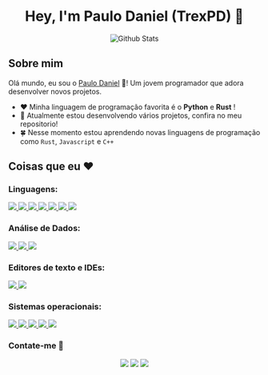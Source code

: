 <h1 align="center">Hey, I'm Paulo Daniel (TrexPD) 👋</h1>


<p align="center">
  <img src="https://github-readme-stats.vercel.app/api?username=TrexPD&show_icons=true&theme=tokyonight" alt="Github Stats"></img>
</p>


## Sobre mim 

Olá mundo, eu sou o [Paulo Daniel](https://www.linkedin.com/in/paulodaniel-oficial/) 👋! Um jovem programador que adora desenvolver novos projetos.

- ❤️ Minha linguagem de programação favorita é o **Python** e **Rust** !
- 👷 Atualmente estou desenvolvendo vários projetos, confira no meu repositorio!  
- 🍀 Nesse momento estou aprendendo novas linguagens de programação como `Rust`, `Javascript` e `C++`

## Coisas que eu ❤️

### **Linguagens:**

<a href="https://python.org/">
	<img src="https://img.shields.io/badge/Python-191970?style=for-the-badge&logo=python&logoColor=fcff00">
</a>
<a href="https://www.rust-lang.org/">
	<img src="https://img.shields.io/badge/Rust-14354C?style=for-the-badge&logo=rust&logoColor=orange">
</a>
<a href="https://www.gnu.org/software/bash/">
	<img src="https://img.shields.io/badge/Bash-282a36.svg?style=for-the-badge&logo=gnubash&logoColor=white">
</a>
<a href="https://www.mysql.com/">
	<img src="https://img.shields.io/badge/MySQL-486ee2?style=for-the-badge&logo=mysql&logoColor=white">
</a>
<a href="https://html5.org/">
	<img src="https://img.shields.io/badge/HTML5-E34F26?style=for-the-badge&logo=html5&logoColor=white">
</a>
<a href="https://www.w3.org/TR/2001/WD-css3-roadmap-20010523/">
	<img src="https://img.shields.io/badge/CSS3-1572B6?style=for-the-badge&logo=css3&logoColor=white">
</a>
<a href="https://en.wikipedia.org/wiki/Markdown">
	<img src="https://img.shields.io/badge/Markdown-000000?style=for-the-badge&logo=markdown&logoColor=white">
</a>

### **Análise de Dados:**

<a href="https://pandas.pydata.org/">
	<img src="https://img.shields.io/badge/Pandas-00008B?style=for-the-badge&logo=pandas&logoColor=white">
</a>

<a href="https://powerbi.microsoft.com/">
	<img src="https://img.shields.io/badge/PowerBI-FFFF00?style=for-the-badge&logo=powerbi&logoColor=black">
</a>

<a href="https://www.microsoft.com/microsoft-365/excel">
	<img src="https://img.shields.io/badge/Planilhas-228B22?style=for-the-badge&logo=microsoftexcel&logoColor=white">
</a>

### **Editores de texto e IDEs:**

<a href="https://code.visualstudio.com/">
	<img src="https://img.shields.io/badge/Visual_Studio_Code-44475a?style=for-the-badge&logo=visualstudiocode&logoColor=1793D1">
</a>
<a href="https://notepad-plus-plus.org/">
	<img src="https://img.shields.io/badge/Notepad++-14354C?style=for-the-badge&logo=notepadplusplus&logoColor=white">
</a>

### **Sistemas operacionais:**

<a href="https://nixos.org/">
  <img src="https://img.shields.io/badge/Nix_OS-88a1ec?style=for-the-badge&logo=nixos&logoColor=white">
</a>
<a href="https://pop.system76.com/">
  <img src="https://img.shields.io/badge/Pop!__OS-000080?style=for-the-badge&logo=popos&logoColor=white">
</a>
<a href="https://www.microsoft.com/pt-br/software-download/windows10">
  <img src="https://img.shields.io/badge/Windows_10-000080?style=for-the-badge&logo=windows&logoColor=white">
</a>
<a href="https://archlinux.org/">
  <img src="https://img.shields.io/badge/Arch_Linux-0000ff?style=for-the-badge&logo=archlinux&logoColor=white">
</a>
<a href="https://www.openbsd.org/">
  <img src="https://img.shields.io/badge/Open_BSD-ffff00?style=for-the-badge&logo=openbsd&logoColor=black">
</a>


### Contate-me 💬

<p align="center">
  <!-- Linkedin -->
  <a href="https://www.linkedin.com/in/paulodaniel-oficial/"><img src="https://img.shields.io/badge/Linkedin-000080?style=for-the-badge&logo=linkedin&logoColor=white"></a>
  <!-- Telegram -->
  <a href="https://t.me/Essential_rs"><img src="https://img.shields.io/badge/Telegram-8FBDD3?style=for-the-badge&logo=telegram&logoColor=white"></a>
  <!-- Gmail -->
  <a href="mailto:paulodanielpro@gmail.com"><img src="https://img.shields.io/badge/Gmail-CC704B?style=for-the-badge&logo=gmail&logoColor=white"></a>
</p>

